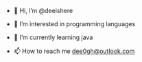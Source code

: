 - 👋 Hi, I’m @deeishere
- 👀 I’m interested in programming languages
- 🌱 I’m currently learning java

- 📫 How to reach me dee0gh@outlook.com

<!---
deeishere/deeishere is a ✨ special ✨ repository because its `README.md` (this file) appears on your GitHub profile.
You can click the Preview link to take a look at your changes.
--->
